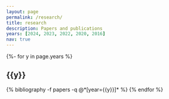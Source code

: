 ```yaml
---
layout: page
permalink: /research/
title: research
description: Papers and publications
years: [2024, 2023, 2022, 2020, 2016]
nav: true
---
```

<!-- _pages/publications.md -->
<div class="publications">

{%- for y in page.years %}
  <h2 class="year">{{y}}</h2>
  {% bibliography -f papers -q @*[year={{y}}]* %}
{% endfor %}

</div>
